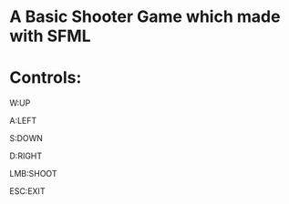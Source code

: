 # A Basic Shooter Game which made with SFML
# Controls:
W:UP

A:LEFT

S:DOWN

D:RIGHT

LMB:SHOOT

ESC:EXIT
